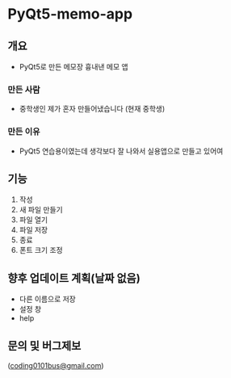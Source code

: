 # PyQt5-memo-app
## 개요
- PyQt5로 만든 메모장 흉내낸 메모 앱

### 만든 사람
- 중학생인 제가 혼자 만들어냈습니다 (현재 중학생)

### 만든 이유
- PyQt5 연습용이였는데 생각보다 잘 나와서 실용앱으로 만들고 있어여

## 기능
1. 작성
2. 새 파일 만들기
3. 파일 열기
4. 파일 저장
5. 종료
6. 폰트 크기 조정

## 향후 업데이트 계획(날짜 없음)
- 다른 이름으로 저장
- 설정 창
- help

## 문의 및 버그제보
(coding0101bus@gmail.com)
